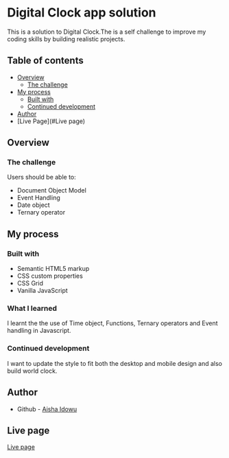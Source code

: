 # Digital Clock app solution

This is a solution to Digital Clock.The is a self challenge to improve my coding skills by building realistic projects.

## Table of contents

- [Overview](#overview)
  - [The challenge](#the-challenge)
- [My process](#my-process)
  - [Built with](#built-with)
  - [Continued development](#continued-development)
- [Author](#author)
- [Live Page](#Live page)


## Overview

### The challenge

Users should be able to:
- Document Object Model
- Event Handling
- Date object
- Ternary operator

## My process

### Built with
- Semantic HTML5 markup
- CSS custom properties
- CSS Grid
- Vanilla JavaScript


### What I learned
I learnt the the use of Time object, Functions, Ternary operators and Event handling in Javascript.

### Continued development
I want to update the style to fit both the desktop and mobile design and also build world clock.

## Author
- Github - [Aisha Idowu](https://github.com/AishaIdowu)
## Live page
[Live page]( https://aishaidowu.github.io/Digital-clock/)


